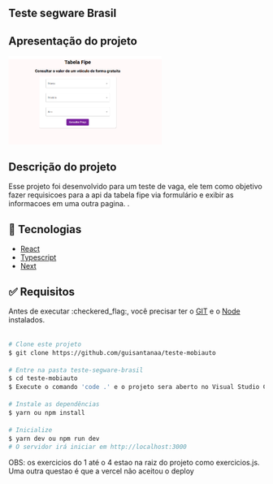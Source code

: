 <h2>Teste segware Brasil</h2>

<h2>Apresentação do projeto</h2>

<img src="/public/mobiauto.png" alt="apresentação do projeto" width="60%" />

<h2>Descrição do projeto</h2>

<p>Esse projeto foi desenvolvido para um teste de vaga, ele tem como objetivo fazer 
requisicoes para a api da tabela fipe via formulário e exibir as informacoes em uma outra pagina.
.</p>

## :rocket: Tecnologias

- [React](https://pt-br.reactjs.org/)
- [Typescript](https://www.typescriptlang.org/docs/)
- [Next](https://nextjs.org/)

<div id="requisitos">

## :white_check_mark: Requisitos

<p>Antes de executar :checkered_flag:, você precisar ter o <a href="https://git-scm.com" target="_blank" >GIT</a>
e o <a href="https://nodejs.org/pt-br/" target="_blank" >Node</a> instalados.</p>

</div>

```bash

# Clone este projeto
$ git clone https://github.com/guisantanaa/teste-mobiauto

# Entre na pasta teste-segware-brasil
$ cd teste-mobiauto
$ Execute o comando 'code .' e o projeto sera aberto no Visual Studio Code

# Instale as dependências
$ yarn ou npm install

# Inicialize
$ yarn dev ou npm run dev
# O servidor irá iniciar em http://localhost:3000

```

<p>OBS: os exercicios do 1 até o 4 estao na raiz do projeto como exercicios.js. Uma outra questao é que a vercel não aceitou o deploy</p>
